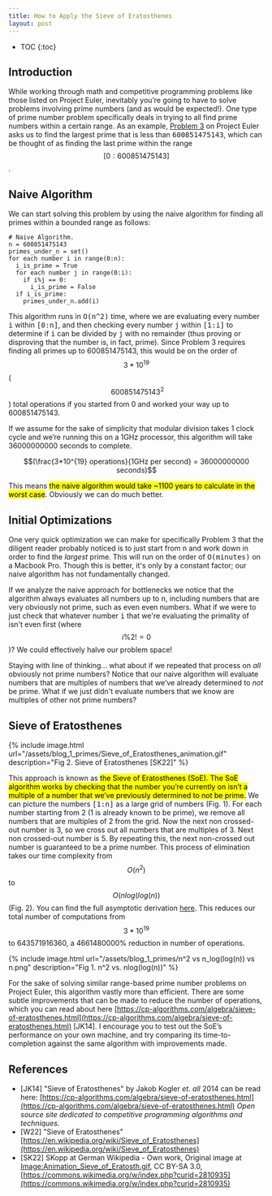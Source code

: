 ```yaml
---
title: How to Apply the Sieve of Eratosthenes
layout: post
---
```


* TOC
{:toc}

## Introduction

While working through math and competitive programming problems like those listed on Project Euler, inevitably you’re going to have to solve problems involving prime numbers (and as would be expected!). One type of prime number problem specifically deals in trying to all find prime numbers within a certain range. As an example, [Problem 3](https://projecteuler.net/problem=3) on Project Euler asks us to find the largest prime that is less than <kbd>600851475143</kbd>, which can be thought of as finding the last prime within the range $$[0:600851475143]$$.  

## Naive Algorithm

We can start solving this problem by using the naive algorithm for finding all primes within a bounded range as follows:

```
# Naive Algorithm.
n = 600851475143
primes_under_n = set()
for each number i in range(0:n):
  i_is_prime = True
  for each number j in range(0:i):
    if i%j == 0:
      i_is_prime = False
  if i_is_prime:
    primes_under_n.add(i)
```

This algorithm runs in <kbd>O(n^2)</kbd> time, where we are evaluating every number <kbd>i</kbd> within <kbd>[0:n]</kbd>, and then checking every number <kbd>j</kbd> within <kbd>[1:i]</kbd> to determine if <kbd>i</kbd> can be divided by <kbd>j</kbd> with no remainder (thus proving or disproving that the number is, in fact, prime). Since Problem 3 requires finding all primes up to 600851475143, this would be on the order of $$3*10^{19}$$ ($$~600851475143^{2}$$) total operations if you started from 0 and worked your way up to 600851475143.

If we assume for the sake of simplicity that modular division takes 1 clock cycle and we’re running this on a 1GHz processor, this algorithm will take 36000000000 seconds to complete.

$$(\frac{3*10^{19} operations}{1GHz per second} =  36000000000 seconds)$$

This means <mark>the naive algorithm would take ~1100 years to calculate in the worst case</mark>. Obviously we can do much better.

## Initial Optimizations

One very quick optimization we can make for specifically Problem 3 that the diligent reader probably noticed is to just start from n and work down in order to find the _largest_ prime. This will run on the order of <kbd>O(minutes)</kbd> on a Macbook Pro. Though this is better, it's only by a constant factor; our naive algorithm has not fundamentally changed.  

If we analyze the naive approach for bottlenecks we notice that the algorithm always evaluates all numbers up to <kbd>n</kbd>, including numbers that are very obviously not prime, such as even even numbers. What if we were to just check that whatever number <kbd>i</kbd> that we're evaluating the primality of isn't even first (where $$i \% 2 != 0$$)? We could effectively halve our problem space!

Staying with line of thinking... what about if we repeated that process on _all_ obviously not prime numbers? Notice that our naive algorithm will evaluate numbers that are multiples of numbers that we’ve already determined to _not_ be prime. What if we just didn't evaluate numbers that we know are multiples of other not prime numbers?

## Sieve of Eratosthenes

{% include image.html url="/assets/blog_1_primes/Sieve_of_Eratosthenes_animation.gif" description="Fig 2. Sieve of Eratosthenes [SK22]" %}

This approach is known as <mark>the Sieve of Eratosthenes (SoE). The SoE algorithm works by checking that the number you’re currently on isn’t a multiple of a number that we’ve previously determined to not be prime.</mark> We can picture the numbers <kbd>[1:n]</kbd> as a large grid of numbers (Fig. 1). For each number starting from 2 (1 is already known to be prime), we remove all numbers that are multiples of 2 from the grid. Now the next non crossed-out number is 3, so we cross out all numbers that are multiples of 3. Next non crossed-out number is 5. By repeating this, the next non-crossed out number is guaranteed to be a prime number. This process of elimination takes our time complexity from $$O(n^2)$$ to $$O(nlog(log(n))$$ (Fig. 2). You can find the full asymptotic derivation [here]( https://cp-algorithms.com/algebra/sieve-of-eratosthenes.html). This reduces our total number of computations from $$3*10^{19}$$ to 643571916360, a 4661480000% reduction in number of operations.

{% include image.html url="/assets/blog_1_primes/n^2 vs n_log(log(n)) vs n.png" description="Fig 1. n^2 vs. nlog(log(n))" %}

For the sake of solving similar range-based prime number problems on Project Euler, this algorithm vastly more than efficient. There are some subtle improvements that can be made to reduce the number of operations, which you can read about here [https://cp-algorithms.com/algebra/sieve-of-eratosthenes.html](https://cp-algorithms.com/algebra/sieve-of-eratosthenes.html) [JK14]. I encourage you to test out the SoE’s performance on your own machine, and try comparing its time-to-completion against the same algorithm with improvements made.

## References

- [JK14] "Sieve of Eratosthenes" by Jakob Kogler _et. all_ 2014 can be read here: [https://cp-algorithms.com/algebra/sieve-of-eratosthenes.html](https://cp-algorithms.com/algebra/sieve-of-eratosthenes.html) _Open source site dedicated to competitive programming algorithms and techniques._
- [W22] "Sieve of Eratosthenes" [https://en.wikipedia.org/wiki/Sieve_of_Eratosthenes](https://en.wikipedia.org/wiki/Sieve_of_Eratosthenes)
- [SK22] SKopp at German Wikipedia - Own work, Original image at [Image:Animation_Sieve_of_Eratosth.gif](https://commons.wikimedia.org/w/index.php?curid=2810935), CC BY-SA 3.0, [https://commons.wikimedia.org/w/index.php?curid=2810935](https://commons.wikimedia.org/w/index.php?curid=2810935)
